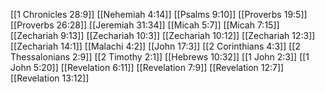 [[1 Chronicles 28:9]]
[[Nehemiah 4:14]]
[[Psalms 9:10]]
[[Proverbs 19:5]]
[[Proverbs 26:28]]
[[Jeremiah 31:34]]
[[Micah 5:7]]
[[Micah 7:15]]
[[Zechariah 9:13]]
[[Zechariah 10:3]]
[[Zechariah 10:12]]
[[Zechariah 12:3]]
[[Zechariah 14:1]]
[[Malachi 4:2]]
[[John 17:3]]
[[2 Corinthians 4:3]]
[[2 Thessalonians 2:9]]
[[2 Timothy 2:1]]
[[Hebrews 10:32]]
[[1 John 2:3]]
[[1 John 5:20]]
[[Revelation 6:11]]
[[Revelation 7:9]]
[[Revelation 12:7]]
[[Revelation 13:12]]
